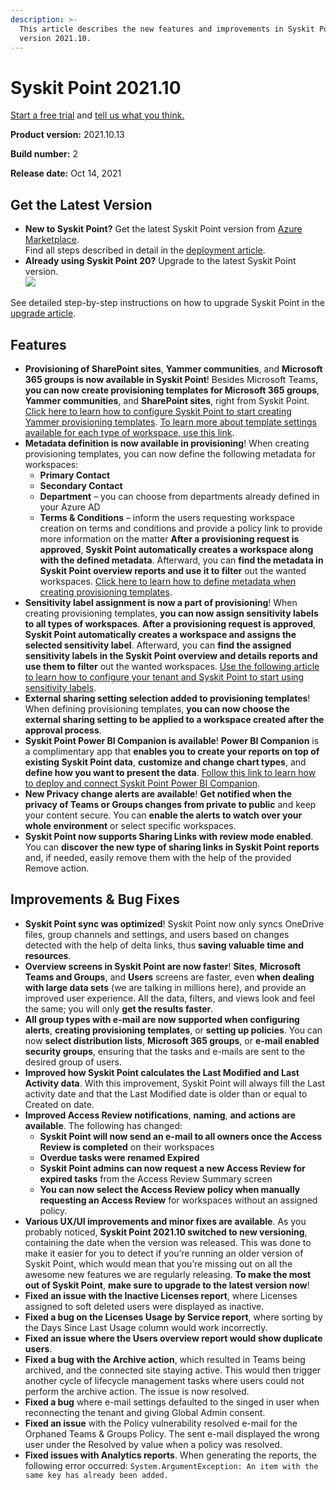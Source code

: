 ```yaml
---
description: >-
  This article describes the new features and improvements in Syskit Point
  version 2021.10.
---
```


# Syskit Point 2021.10

[Start a free trial](https://www.syskit.com/products/point/free-trial/) and [tell us what you think.](https://www.syskit.com/company/contact-us/)

**Product version:** 2021.10.13

**Build number:** 2

**Release date:** Oct 14, 2021

## Get the Latest Version

* **New to Syskit Point?** Get the latest Syskit Point version from [Azure Marketplace](https://azuremarketplace.microsoft.com/en-us/marketplace/apps/syskitltd.syskit\_point).\
  Find all steps described in detail in the [deployment article](../../set-up-point-data-center/deployment/deploy-syskit-point.md).
* **Already using Syskit Point 20?** Upgrade to the latest Syskit Point version.\
  [![](https://aka.ms/deploytoazurebutton)](https://portal.azure.com/#create/Microsoft.Template/uri/https%3A%2F%2Fsyskitassetsstorage.blob.core.windows.net%2Fpoint%2FARMTemplates%2FPointUpdateDeploy%2FPointUpdateTemplate.json)

See detailed step-by-step instructions on how to upgrade Syskit Point in the [upgrade article](../../set-up-point-data-center/deployment/upgrade-syskit-point.md).

## Features

* **Provisioning of SharePoint sites**, **Yammer communities**, and **Microsoft 365 groups is now available in Syskit Point**! Besides Microsoft Teams, **you can now create provisioning templates for Microsoft 365 groups**, **Yammer communities**, and **SharePoint sites**, right from Syskit Point. [Click here to learn how to configure Syskit Point to start creating Yammer provisioning templates](../../governance-and-automation/provisioning/register-yammer-app.md). [To learn more about template settings available for each type of workspace, use this link](../../governance-and-automation/provisioning/templates.md).
* **Metadata definition is now available in provisioning**! When creating provisioning templates, you can now define the following metadata for workspaces:
  * **Primary Contact**
  * **Secondary Contact**
  * **Department** – you can choose from departments already defined in your Azure AD
  * **Terms & Conditions** – inform the users requesting workspace creation on terms and conditions and provide a policy link to provide more information on the matter **After a provisioning request is approved**, **Syskit Point automatically creates a workspace along with the defined metadata**. Afterward, you can **find the metadata in Syskit Point overview reports and use it to filter** out the wanted workspaces. [Click here to learn how to define metadata when creating provisioning templates](../../governance-and-automation/provisioning/templates.md).
* **Sensitivity label assignment is now a part of provisioning**! When creating provisioning templates, **you can now assign sensitivity labels to all types of workspaces**. **After a provisioning request is approved**, **Syskit Point automatically creates a workspace and assigns the selected sensitivity label**. Afterward, you can **find the assigned sensitivity labels in the Syskit Point overview and details reports and use them to filter** out the wanted workspaces. [Use the following article to learn how to configure your tenant and Syskit Point to start using sensitivity labels](../../governance-and-automation/provisioning/enable-sensitivity-labels.md).
* **External sharing setting selection added to provisioning templates**! When defining provisioning templates, **you can now choose the external sharing setting to be applied to a workspace created after the approval process**.
* **Syskit Point Power BI Companion is available**! **Power BI Companion** is a complimentary app that **enables you to create your reports on top of existing Syskit Point data**, **customize and change chart types**, and **define how you want to present the data**. [Follow this link to learn how to deploy and connect Syskit Point Power BI Companion](../../power-bi-app/requirements.md).
* **New Privacy change alerts are available**! **Get notified when the privacy of Teams or Groups changes from private to public** and keep your content secure. You can **enable the alerts to watch over your whole environment** or select specific workspaces.
* **Syskit Point now supports Sharing Links with review mode enabled**. You can **discover the new type of sharing links in Syskit Point reports** and, if needed, easily remove them with the help of the provided Remove action.

## Improvements & Bug Fixes

* **Syskit Point sync was optimized**! Syskit Point now only syncs OneDrive files, group channels and settings, and users based on changes detected with the help of delta links, thus **saving valuable time and resources**.
* **Overview screens in Syskit Point are now faster**! **Sites**, **Microsoft Teams and Groups**, and **Users** screens are faster, even **when dealing with large data sets** (we are talking in millions here), and provide an improved user experience. All the data, filters, and views look and feel the same; you will only **get the results faster**.
* **All group types with e-mail are now supported when configuring alerts**, **creating provisioning templates**, or **setting up policies**. You can now **select distribution lists**, **Microsoft 365 groups**, or **e-mail enabled security groups**, ensuring that the tasks and e-mails are sent to the desired group of users.
* **Improved how Syskit Point calculates the Last Modified and Last Activity data**. With this improvement, Syskit Point will always fill the Last activity date and that the Last Modified date is older than or equal to Created on date.
* **Improved Access Review notifications**, **naming**, **and actions are available**. The following has changed:
  * **Syskit Point will now send an e-mail to all owners once the Access Review is completed** on their workspaces
  * **Overdue tasks were renamed Expired**
  * **Syskit Point admins can now request a new Access Review for expired tasks** from the Access Review Summary screen
  * **You can now select the Access Review policy when manually requesting an Access Review** for workspaces without an assigned policy.
* **Various UX/UI improvements and minor fixes are available**. As you probably noticed, **Syskit Point 2021.10 switched to new versioning**, containing the date when the version was released. This was done to make it easier for you to detect if you’re running an older version of Syskit Point, which would mean that you’re missing out on all the awesome new features we are regularly releasing. **To make the most out of Syskit Point**, **make sure to upgrade to the latest version now**!
* **Fixed an issue with the Inactive Licenses report**, where Licenses assigned to soft deleted users were displayed as inactive.
* **Fixed a bug on the Licenses Usage by Service report**, where sorting by the Days Since Last Usage column would work incorrectly.
* **Fixed an issue where the Users overview report would show duplicate users**.
* **Fixed a bug with the Archive action**, which resulted in Teams being archived, and the connected site staying active. This would then trigger another cycle of lifecycle management tasks where users could not perform the archive action. The issue is now resolved.
* **Fixed a bug** where e-mail settings defaulted to the singed in user when reconnecting the tenant and giving Global Admin consent.
* **Fixed an issue** with the Policy vulnerability resolved e-mail for the Orphaned Teams & Groups Policy. The sent e-mail displayed the wrong user under the Resolved by value when a policy was resolved.
* **Fixed issues with Analytics reports**. When generating the reports, the following error occurred: `System.ArgumentException: An item with the same key has already been added.`
